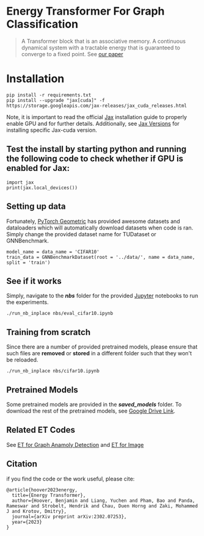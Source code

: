 # Energy Transformer For Graph Classification

> A Transformer block that is an associative memory. A continuous dynamical system with a tractable energy that is guaranteed to converge to a fixed point. See [our paper](https://arxiv.org/abs/2302.07253)

# Installation
```
pip install -r requirements.txt
pip install --upgrade "jax[cuda]" -f https://storage.googleapis.com/jax-releases/jax_cuda_releases.html
```
Note, it is important to read the official [Jax](https://github.com/google/jax) installation guide to properly enable GPU and for further details.
Additionally, see [Jax Versions](https://storage.googleapis.com/jax-releases/jax_cuda_releases.html) for installing specific Jax-cuda version.

## Test the install by starting python and running the following code to check whether if GPU is enabled for Jax:
```
import jax
print(jax.local_devices())
```

## Setting up data
Fortunately, [PyTorch Geometric](https://pytorch-geometric.readthedocs.io/en/latest/) has provided awesome datasets and dataloaders which will automatically download datasets when code is ran. Simply change the provided dataset name for TUDataset or GNNBenchmark.
```
model_name = data_name = 'CIFAR10'
train_data = GNNBenchmarkDataset(root = '../data/', name = data_name, split = 'train')
```

## See if it works
Simply, navigate to the ***nbs*** folder for the provided [Jupyter](https://jupyter.org) notebooks to run the experiments.
```
./run_nb_inplace nbs/eval_cifar10.ipynb
```
## Training from scratch
Since there are a number of provided pretrained models, please ensure that such files are **removed** or **stored** in a different folder such that they won't be reloaded.
```
./run_nb_inplace nbs/cifar10.ipynb
```

## Pretrained Models
Some pretrained models are provided in the ***saved\_models*** folder. To download the rest of the pretrained models, see [Google Drive Link](https://drive.google.com/drive/folders/1LGydNfJfnlVajFV_KCJ9mRsnFCUKh9zs?usp=share_link). 

## Related ET Codes 
See [ET for Graph Anamoly Detection](https://github.com/zhuergou/Energy-Transformer-for-Graph-Anomaly-Detection/) and [ET for Image](https://github.com/bhoov/energy-transformer-jax)

## Citation
if you find the code or the work useful, please cite:

```
@article{hoover2023energy,
  title={Energy Transformer},
  author={Hoover, Benjamin and Liang, Yuchen and Pham, Bao and Panda, Rameswar and Strobelt, Hendrik and Chau, Duen Horng and Zaki, Mohammed J and Krotov, Dmitry},
  journal={arXiv preprint arXiv:2302.07253},
  year={2023}
}
```
